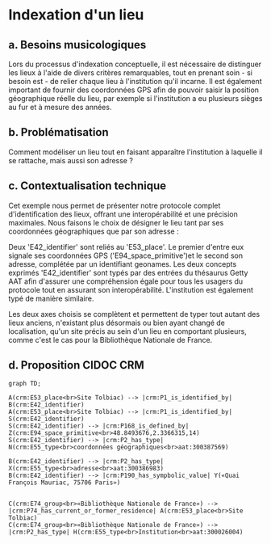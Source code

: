 # Indexation d'un lieu 

## a. Besoins musicologiques

Lors du processus d'indexation conceptuelle, il est nécessaire de distinguer les lieux à l'aide de divers critères remarquables, tout en prenant soin - si besoin est - de relier chaque lieu à l'institution qu'il incarne. Il est également important de fournir des coordonnées GPS afin de pouvoir saisir la position géographique réelle du lieu, par exemple si l'institution a eu plusieurs sièges au fur et à mesure des années.

## b. Problématisation 

Comment modéliser un lieu tout en faisant apparaître l'institution à laquelle il se rattache, mais aussi son adresse ?

## c. Contextualisation technique

Cet exemple nous permet de présenter notre protocole complet d'identification des lieux, offrant une interopérabilité et une précision maximales. Nous faisons le choix de désigner le lieu tant par ses coordonnées géographiques que par son adresse :

Deux 'E42_identifier' sont reliés au 'E53_place'. Le premier d'entre eux signale ses coordonnées GPS ('E94_space_primitive')et le second son adresse, complétée par un identifiant geonames. Les deux concepts exprimés 'E42_identifier' sont typés par des entrées du thésaurus Getty AAT afin d'assurer une compréhension égale pour tous les usagers du protocole tout en assurant son interopérabilité. L'institution est également typé de manière similaire.

Les deux axes choisis se complètent et permettent de typer tout autant des lieux anciens, n'existant plus désormais ou bien ayant changé de localisation, qu'un site précis au sein d'un lieu en comportant plusieurs, comme c'est le cas pour la Bibliothèque Nationale de France.

## d. Proposition CIDOC CRM

```mermaid
graph TD;

A(crm:E53_place<br>Site Tolbiac) --> |crm:P1_is_identified_by| B(crm:E42_identifier)
A(crm:E53_place<br>Site Tolbiac) --> |crm:P1_is_identified_by| S(crm:E42_identifier)
S(crm:E42_identifier) --> |crm:P168_is_defined_by| Z(crm:E94_space_primitive<br>48.8493676,2.3366315,14)
S(crm:E42_identifier) --> |crm:P2_has_type| N(crm:E55_type<br>coordonnées géographiques<br>aat:300387569)

B(crm:E42_identifier) --> |crm:P2_has_type| X(crm:E55_type<br>adresse<br>aat:300386983)
B(crm:E42_identifier) --> |crm:P190_has_sympbolic_value| Y(«Quai François Mauriac, 75706 Paris»)


C(crm:E74_group<br>«Bibliothèque Nationale de France») --> |crm:P74_has_current_or_former_residence| A(crm:E53_place<br>Site Tolbiac)
C(crm:E74_group<br>«Bibliothèque Nationale de France») --> |crm:P2_has_type| H(crm:E55_type<br>Institution<br>aat:300026004)

```
